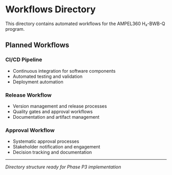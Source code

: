 # Workflows Directory

This directory contains automated workflows for the AMPEL360 H₂-BWB-Q program.

## Planned Workflows

### CI/CD Pipeline
- Continuous integration for software components
- Automated testing and validation
- Deployment automation

### Release Workflow  
- Version management and release processes
- Quality gates and approval workflows
- Documentation and artifact management

### Approval Workflow
- Systematic approval processes
- Stakeholder notification and engagement
- Decision tracking and documentation

---

*Directory structure ready for Phase P3 implementation*